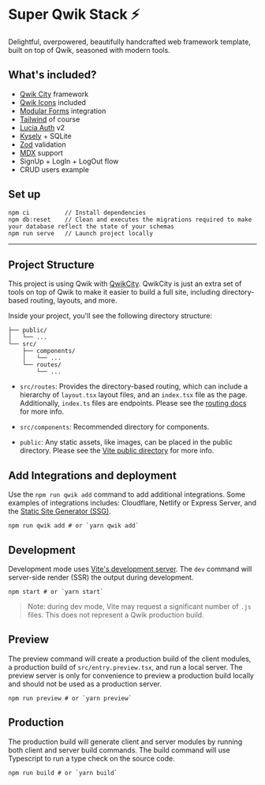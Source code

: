 # Super Qwik Stack ⚡️

Delightful, overpowered, beautifully handcrafted web framework template, built on top of Qwik, seasoned with modern tools.

## What's included?

- [Qwik City](https://qwik.builder.io/) framework
- [Qwik Icons](https://qwik.builder.io/docs/integrations/icons/) included
- [Modular Forms](https://qwik.builder.io/docs/integrations/modular-forms/) integration
- [Tailwind](https://tailwindcss.com/) of course
- [Lucia Auth](https://lucia-auth.com/) v2
- [Kysely](https://kysely.dev/) + SQLite
- [Zod](https://zod.dev/) validation
- [MDX](https://qwik.builder.io/docs/guides/mdx/) support
- SignUp + LogIn + LogOut flow
- CRUD users example

## Set up

```
npm ci          // Install dependencies
npm db:reset    // Clean and executes the migrations required to make your database reflect the state of your schemas
npm run serve   // Launch project locally
```

---

## Project Structure

This project is using Qwik with [QwikCity](https://qwik.builder.io/qwikcity/overview/). QwikCity is just an extra set of tools on top of Qwik to make it easier to build a full site, including directory-based routing, layouts, and more.

Inside your project, you'll see the following directory structure:

```
├── public/
│   └── ...
└── src/
    ├── components/
    │   └── ...
    └── routes/
        └── ...
```

- `src/routes`: Provides the directory-based routing, which can include a hierarchy of `layout.tsx` layout files, and an `index.tsx` file as the page. Additionally, `index.ts` files are endpoints. Please see the [routing docs](https://qwik.builder.io/qwikcity/routing/overview/) for more info.

- `src/components`: Recommended directory for components.

- `public`: Any static assets, like images, can be placed in the public directory. Please see the [Vite public directory](https://vitejs.dev/guide/assets.html#the-public-directory) for more info.

## Add Integrations and deployment

Use the `npm run qwik add` command to add additional integrations. Some examples of integrations includes: Cloudflare, Netlify or Express Server, and the [Static Site Generator (SSG)](https://qwik.builder.io/qwikcity/guides/static-site-generation/).

```shell
npm run qwik add # or `yarn qwik add`
```

## Development

Development mode uses [Vite's development server](https://vitejs.dev/). The `dev` command will server-side render (SSR) the output during development.

```shell
npm start # or `yarn start`
```

> Note: during dev mode, Vite may request a significant number of `.js` files. This does not represent a Qwik production build.

## Preview

The preview command will create a production build of the client modules, a production build of `src/entry.preview.tsx`, and run a local server. The preview server is only for convenience to preview a production build locally and should not be used as a production server.

```shell
npm run preview # or `yarn preview`
```

## Production

The production build will generate client and server modules by running both client and server build commands. The build command will use Typescript to run a type check on the source code.

```shell
npm run build # or `yarn build`
```
